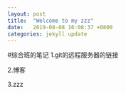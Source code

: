 ```yaml
---
layout: post
title:  "Welcome to my zzz"
date:   2019-08-08 16:08:37 +0800
categories: jekyll update
---
```

#综合班的笔记
1.git的远程服务器的链接

2.博客

3.zzz

